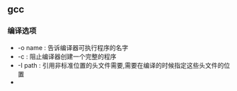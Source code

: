## gcc

### 编译选项
* -o name : 告诉编译器可执行程序的名字
* -c : 阻止编译器创建一个完整的程序
* -I path : 引用非标准位置的头文件需要,需要在编译的时候指定这些头文件的位置
* 